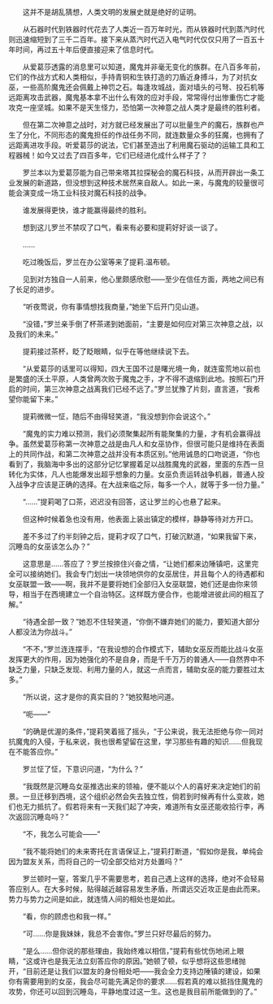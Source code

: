 　　这并不是胡乱猜想，人类文明的发展史就是绝好的证明。

　　从石器时代到铁器时代花去了人类近一百万年时光，而从铁器时代到蒸汽时代则迅速缩短到了三千二百年。接下来从蒸汽时代迈入电气时代仅仅只用了一百五十年时间，再过五十年后便直接迎来了信息时代。

　　从爱葛莎透露的消息里可以知道，魔鬼并非毫无变化的族群。在八百多年前，它们的作战方式和人类相似，手持青铜和生铁打造的刀盾近身搏斗，为了对抗女巫，一些高阶魔鬼还会佩戴上神罚之石。每逢攻城战，面对墙头的弓弩、投石机等远距离攻击武器，魔鬼基本拿不出什么有效的应对手段，常常得付出惨重伤亡才能攻克一座坚城。如果不是天生怪力，恐怕第一次神意之战人类才是最终的胜利者。

　　但在第二次神意之战时，对方就已经发展出了可以批量生产的魔石，族群也产生了分化，不同形态的魔鬼担任的作战任务不同，就连数量众多的狂魔，也拥有了远距离进攻手段。听爱葛莎的说法，它们甚至造出了利用魔石驱动的运输工具和工程器械！如今又过去了四百多年，它们已经进化成什么样子了？

　　罗兰本以为爱葛莎能为自己带来塔其拉探秘会的魔石科技，从而开辟出一条工业发展的新道路，但没想到这种技术居然来自敌人。如此一来，与魔鬼的较量很可能会演变成一场工业科技对魔石科技的战争。

　　谁发展得更快，谁才能赢得最终的胜利。

　　想到这儿罗兰不禁叹了口气，看来有必要和提莉好好谈一谈了。

　　……

　　吃过晚饭后，罗兰在办公室等来了提莉.温布顿。

　　见到对方独自一人前来，他心里颇感欣慰——至少在信任方面，两地之间已有了长足的进步。

　　“听夜莺说，你有事情想找我商量，”她坐下后开门见山道。

　　“没错，”罗兰亲手倒了杯茶递到她面前，“主要是如何应对第三次神意之战，以及我们的未来。”

　　提莉接过茶杯，眨了眨眼睛，似乎在等他继续说下去。

　　“从爱葛莎的话里可以得知，四大王国不过是曙光境一角，就连蛮荒地以前也是繁盛的沃土平原，人类曾两次败于魔鬼之手，才不得不退缩到此地。按照石门开启的时间，第三次神意之战离我们已经不远了。”罗兰犹豫了片刻，直言道，“我希望你能留下来。”

　　提莉微微一怔，随后不由得轻笑道，“我没想到你会说这个。”

　　“魔鬼的实力难以预测，我们必须聚集起所有能聚集的力量，才有机会赢得战争。虽然爱葛莎称第一次神意之战是由凡人和女巫协作，但很可能只是维持在表面上的共同作战，和第二次神意之战并没有本质区别。”他用诚恳的口吻说道，“你也看到了，我脑海中多出的这部分记忆掌握着足以战胜魔鬼的武器，里面的东西一旦转化为实体，凡人也能爆发出超乎想象的力量。女巫负责运转战争机器，普通人投入战争才应该是正确的选择。在大战来临之际，每多一个人，就等于多一份力量。”

　　“……”提莉喝了口茶，迟迟没有回答，这让罗兰的心也悬了起来。

　　但这种时候着急也没有用，他表面上装出镇定的模样，静静等待对方开口。

　　差不多过了约半刻钟之后，提莉才叹了口气，打破沉默道，“如果我留下来，沉睡岛的女巫该怎么办？”

　　这意思是……答应了？罗兰按捺住兴奋之情，“让她们都来边陲镇吧，这里完全可以接纳她们。我会专门划出一块领地供你的女巫居住，并且每个人的待遇都和女巫联盟一致——啊，我并不是要将她们全部归入女巫联盟，她们还是由你来领导，相当于在西境建立一个自治特区。这样既方便合作，也能增进彼此间的相互了解。”

　　“待遇全部一致？”她忍不住轻笑道，“你倒不嫌弃她们的能力，要知道大部分人都没法为你战斗。”

　　“不不，”罗兰连连摆手，“在我设想的合作模式下，辅助女巫反而能比战斗女巫发挥更大的作用，因为她强化的不是自身，而是千千万万的普通人——自然界中不缺乏力量，只缺乏发现、利用力量的人，就这一点而言，辅助女巫的能力要胜过太多。”

　　“所以说，这才是你的真实目的？”她狡黠地问道。

　　“呃——”

　　“的确是优渥的条件，”提莉笑着摇了摇头，“于公来说，我无法拒绝与你一同对抗魔鬼的入侵，于私来说，我也很希望留在这里，学习那些有趣的知识……但我现在不能答应你。”

　　罗兰怔了怔，下意识问道，“为什么？”

　　“我既然是沉睡岛女巫推选出来的领袖，便不能以个人的喜好来决定她们的前景。一旦迁移到西境，这个组织必然会失去独立性，倘若到时候再有什么变故，她们也无力抵抗了。假若将来有一天我们起了冲突，难道所有女巫还能收拾行李，再次返回沉睡岛吗？”

　　“不，我怎么可能会——”

　　“我不能将她们的未来寄托在言语保证上，”提莉打断道，“假如你是我，单纯会因为盟友关系，而将自己的一切全部交给对方处置吗？”

　　罗兰顿时一窒，答案几乎不需要思考，若自己遇上这样的选择，绝对不会轻易答应别人。在大多时候，贴得越近越容易发生矛盾，所谓远交近攻正是由此而来。势力与势力之间是如此，就连情人间的相处也是如此。

　　“看，你的顾虑也和我一样。”

　　“可……你是我妹妹，我总不会害你。”罗兰只好尽最后的努力。

　　“是么……但你说的那些理由，我始终难以相信，”提莉有些忧伤地闭上眼睛，“这或许也是我无法立刻答应你的原因。”她顿了顿，似乎想将这些思绪抛开，“目前还是让我们以盟友的身份相处吧——我会全力支持边陲镇的建设，如果你有需要用到的女巫，我会尽可能先满足你的要求……假若真的难以抵挡住魔鬼的攻势，你还可以回到沉睡岛，平静地度过这一生。这也是我目前所能做到的了。”
